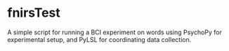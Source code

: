 # fnirsTest

A simple script for running a BCI experiment on words using PsychoPy for experimental setup, and PyLSL for coordinating data collection. 